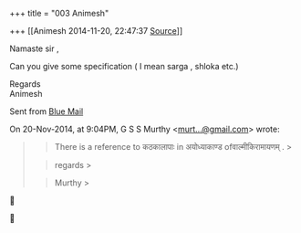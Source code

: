 +++
title = "003 Animesh"

+++
[[Animesh	2014-11-20, 22:47:37 [Source](https://groups.google.com/g/samskrita/c/auQlsk4aHhs)]]



Namaste sir ,

Can you give some specification ( I mean sarga , shloka etc.)

Regards  
Animesh

Sent from [Blue Mail](http://r.bluemailapp.com)

On 20-Nov-2014, at 9:04PM, G S S Murthy \<[murt...@gmail.com]()\> wrote:

> 
> > 
> > There is a reference to कठकालापाः in अयोध्याकाण्ड ofवाल्मीकिरामायणम् . >
> 
> > 
> > regards >
> 
> > 
> > Murthy >
> 
> > 





